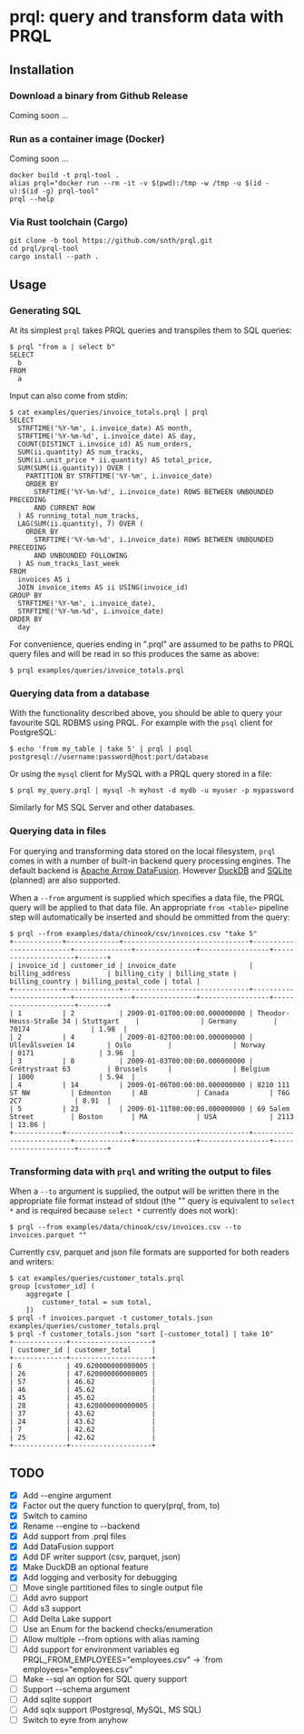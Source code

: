 # prql: query and transform data with PRQL

## Installation

### Download a binary from Github Release

Coming soon ...

### Run as a container image (Docker)

Coming soon ...

    docker build -t prql-tool .
    alias prql="docker run --rm -it -v $(pwd):/tmp -w /tmp -u $(id -u):$(id -g) prql-tool"
    prql --help

### Via Rust toolchain (Cargo)

    git clone -b tool https://github.com/snth/prql.git
    cd prql/prql-tool
    cargo install --path .

## Usage

### Generating SQL

At its simplest `prql` takes PRQL queries and transpiles them to SQL queries:

    $ prql "from a | select b"
    SELECT
      b
    FROM
      a

Input can also come from stdin:

    $ cat examples/queries/invoice_totals.prql | prql
    SELECT
      STRFTIME('%Y-%m', i.invoice_date) AS month,
      STRFTIME('%Y-%m-%d', i.invoice_date) AS day,
      COUNT(DISTINCT i.invoice_id) AS num_orders,
      SUM(ii.quantity) AS num_tracks,
      SUM(ii.unit_price * ii.quantity) AS total_price,
      SUM(SUM(ii.quantity)) OVER (
        PARTITION BY STRFTIME('%Y-%m', i.invoice_date)
        ORDER BY
          STRFTIME('%Y-%m-%d', i.invoice_date) ROWS BETWEEN UNBOUNDED PRECEDING
          AND CURRENT ROW
      ) AS running_total_num_tracks,
      LAG(SUM(ii.quantity), 7) OVER (
        ORDER BY
          STRFTIME('%Y-%m-%d', i.invoice_date) ROWS BETWEEN UNBOUNDED PRECEDING
          AND UNBOUNDED FOLLOWING
      ) AS num_tracks_last_week
    FROM
      invoices AS i
      JOIN invoice_items AS ii USING(invoice_id)
    GROUP BY
      STRFTIME('%Y-%m', i.invoice_date),
      STRFTIME('%Y-%m-%d', i.invoice_date)
    ORDER BY
      day

For convenience, queries ending in ".prql" are assumed to be paths to PRQL query files and will be read in so this produces the same as above:

    $ prql examples/queries/invoice_totals.prql

### Querying data from a database

With the functionality described above, you should be able to query your favourite SQL RDBMS using PRQL. For example with the `psql` client for PostgreSQL:

    $ echo 'from my_table | take 5' | prql | psql postgresql://username:password@host:port/database

Or using the `mysql` client for MySQL with a PRQL query stored in a file:

    $ prql my_query.prql | mysql -h myhost -d mydb -u myuser -p mypassword

Similarly for MS SQL Server and other databases.

### Querying data in files

For querying and transforming data stored on the local filesystem, `prql` comes in with a number of built-in backend query processing engines. The default backend is [Apache Arrow DataFusion](https://arrow.apache.org/datafusion/). However [DuckDB](https://duckdb.org/) and [SQLite](https://www.sqlite.org/) (planned) are also supported.

When a `--from` argument is supplied which specifies a data file, the PRQL query will be applied to that data file. An appropriate `from <table>` pipeline step will automatically be inserted and should be ommitted from the query:

    $ prql --from examples/data/chinook/csv/invoices.csv "take 5"
    +------------+-------------+-------------------------------+-------------------------+--------------+---------------+-----------------+---------------------+-------+
    | invoice_id | customer_id | invoice_date                  | billing_address         | billing_city | billing_state | billing_country | billing_postal_code | total |
    +------------+-------------+-------------------------------+-------------------------+--------------+---------------+-----------------+---------------------+-------+
    | 1          | 2           | 2009-01-01T00:00:00.000000000 | Theodor-Heuss-Straße 34 | Stuttgart    |               | Germany         | 70174               | 1.98  |
    | 2          | 4           | 2009-01-02T00:00:00.000000000 | Ullevålsveien 14        | Oslo         |               | Norway          | 0171                | 3.96  |
    | 3          | 8           | 2009-01-03T00:00:00.000000000 | Grétrystraat 63         | Brussels     |               | Belgium         | 1000                | 5.94  |
    | 4          | 14          | 2009-01-06T00:00:00.000000000 | 8210 111 ST NW          | Edmonton     | AB            | Canada          | T6G 2C7             | 8.91  |
    | 5          | 23          | 2009-01-11T00:00:00.000000000 | 69 Salem Street         | Boston       | MA            | USA             | 2113                | 13.86 |
    +------------+-------------+-------------------------------+-------------------------+--------------+---------------+-----------------+---------------------+-------+

### Transforming data with `prql` and writing the output to files

When a `--to` argument is supplied, the output will be written there in the appropriate file format instead of stdout (the "" query is equivalent to `select *` and is required because `select *` currently does not work):

    $ prql --from examples/data/chinook/csv/invoices.csv --to invoices.parquet ""

Currently csv, parquet and json file formats are supported for both readers and writers:

    $ cat examples/queries/customer_totals.prql
    group [customer_id] (
        aggregate [
            customer_total = sum total,
        ])
    $ prql -f invoices.parquet -t customer_totals.json examples/queries/customer_totals.prql
    $ prql -f customer_totals.json "sort [-customer_total] | take 10"
    +-------------+--------------------+
    | customer_id | customer_total     |
    +-------------+--------------------+
    | 6           | 49.620000000000005 |
    | 26          | 47.620000000000005 |
    | 57          | 46.62              |
    | 46          | 45.62              |
    | 45          | 45.62              |
    | 28          | 43.620000000000005 |
    | 37          | 43.62              |
    | 24          | 43.62              |
    | 7           | 42.62              |
    | 25          | 42.62              |
    +-------------+--------------------+


## TODO

* [x] Add --engine argument
* [x] Factor out the query function to query(prql, from, to)
* [x] Switch to camino
* [x] Rename --engine to --backend
* [x] Add support from .prql files
* [x] Add DataFusion support
* [x] Add DF writer support (csv, parquet, json)
* [x] Make DuckDB an optional feature
* [x] Add logging and verbosity for debugging
* [ ] Move single partitioned files to single output file
* [ ] Add avro support
* [ ] Add s3 support
* [ ] Add Delta Lake support
* [ ] Use an Enum for the backend checks/enumeration
* [ ] Allow multiple --from options with alias naming
* [ ] Add support for environment variables eg PRQL_FROM_EMPLOYEES="employees.csv" -> `from employees="employees.csv"
* [ ] Make --sql an option for SQL query support
* [ ] Support --schema argument
* [ ] Add sqlite support
* [ ] Add sqlx support (Postgresql, MySQL, MS SQL)
* [ ] Switch to eyre from anyhow
